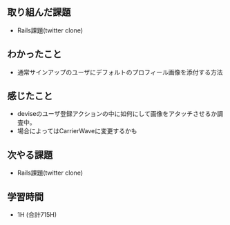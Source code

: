 ## 取り組んだ課題
- Rails課題(twitter clone)

## わかったこと  
- 通常サインアップのユーザにデフォルトのプロフィール画像を添付する方法
  
## 感じたこと
- deviseのユーザ登録アクションの中に如何にして画像をアタッチさせるか調査中。
- 場合によってはCarrierWaveに変更するかも
  
## 次やる課題  
- Rails課題(twitter clone)
  
## 学習時間  
- 1H (合計715H)

